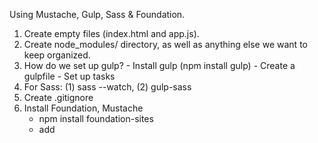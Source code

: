 
Using Mustache, Gulp, Sass & Foundation.

1. Create empty files (index.html and app.js).
2. Create node_modules/ directory, as well as anything else we want to keep organized.
3. How do we set up gulp?
        - Install gulp (npm install gulp)
        - Create a gulpfile
        - Set up tasks
4. For Sass: (1) sass --watch, (2) gulp-sass
5. Create .gitignore
6. Install Foundation, Mustache
    - npm install foundation-sites
    - add <script> tag to index.html for mustache